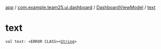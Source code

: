 [app](../../index.md) / [com.example.team25.ui.dashboard](../index.md) / [DashboardViewModel](index.md) / [text](./text.md)

# text

`val text: <ERROR CLASS><`[`String`](https://kotlinlang.org/api/latest/jvm/stdlib/kotlin/-string/index.html)`>`